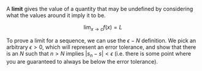 A **limit** gives the value of a quantity that may be undefined by considering what the values around it imply it to be.

$$
\lim_{x \to c} f(x) = L
$$

To prove a limit for a sequence, we can use the $\epsilon-N$ definition. We pick an arbitrary $\epsilon > 0$, which will represent an error tolerance, and show that there is an $N$ such that $n > N$ implies $| s_n - s | < \epsilon$ (i.e. there is some point where you are guaranteed to always be below the error tolerance).